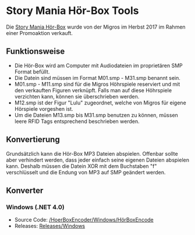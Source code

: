 # Story Mania Hör-Box Tools

Die [Story Mania Hör-Box](https://storymania.migros.ch/de/hoerspiele/hoer-box/) wurde von der Migros im Herbst 2017 im Rahmen einer Promoaktion verkauft.

## Funktionsweise

- Die Hör-Box wird am Computer mit Audiodateien im proprietären SMP Format befüllt. 
- Die Datein sind müssen im Format M01.smp - M31.smp benannt sein.
- M01.smp - M11.smp sind für die Migros Höhrspiele reserviert und mit den verkauften Figuren verknüpft. Falls man auf diese Höhrspiele verzichten kann, können sie überschrieben werden.
- M12.smp ist der Figur "Lulu" zugeordnet, welche von Migros für eigene Hörspiele vorgeshen ist.
- Um die Dateien M13.smp bis M31.smp benutzen zu können, müssen leere RFID Tags entsprechend beschrieben werden.

## Konvertierung
Grundsätzlich kann die Hör-Box MP3 Dateien abspielen. Offenbar sollte aber verhindert werden, dass jeder einfach seine eigenen Dateien abspielen kann. Deshalb müssen die Datein XOR mit dem Buchstaben "f" verschlüsselt und die Endung von MP3 auf SMP geändert werden.

## Konverter 

### Windows (.NET 4.0)

- Source Code: [/HoerBoxEncoder/Windows/HörBoxEncode](/HoerBoxEncoder/Windows/HörBoxEncode)
- Releases: [Releases/Windows](Releases/Windows)
